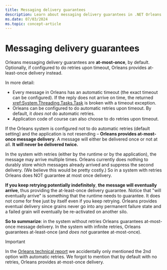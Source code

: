 ```yaml
---
title: Messaging delivery guarantees
description: Learn about messaging delivery guarantees in .NET Orleans.
ms.date: 07/03/2024
ms.topic: concept-article
---
```


# Messaging delivery guarantees

Orleans messaging delivery guarantees are **at-most-once**, by default. Optionally, if configured to do retries upon timeout, Orleans provides at-least-once deliv­ery instead.

In more detail:

* Every message in Orleans has an automatic timeout (the exact timeout can be configured). If the reply does not arrive on time, the returned <xref:System.Threading.Tasks.Task> is broken with a timeout exception.
* Orleans can be configured to do automatic retries upon timeout. By default, it _does not_ do automatic retries.
* Application code of course can also choose to do retries upon timeout.

If the Orleans system is configured not to do automatic retries (default setting) and the application is not resending – **Orleans provides at-most-once message delivery**. A message will either be delivered once or not at all. **It will never be delivered twice.**

In the system with retries (either by the runtime or by the application), the message may arrive multiple times. Orleans currently does nothing to durably store which messages already arrived and suppress the second delivery. (We believe this would be pretty costly.) So in a system with retries Orleans does NOT guarantee at most once delivery.

**If you keep retrying potentially indefinitely**, **the message will eventually arrive**, thus providing the at-least-once delivery guarantee. Notice that "will eventually arrive" is something that the runtime needs to guarantee. It does not come for free just by itself even if you keep retrying. Orleans provides eventual delivery since grains never go into any permanent failure state and a failed grain will eventually be re-activated on another silo.

**So to summarize**: in the system without retries Orleans guarantees at-most-once message delivery. In the system with infinite retries, Orleans guarantees at-least-once (and _does not_ guarantee at-most-once).

> [!IMPORTANT]
> In the [Orleans technical report](https://research.microsoft.com/pubs/210931/Orleans-MSR-TR-2014-41.pdf) we accidentally only mentioned the 2nd option with automatic retries. We forgot to mention that by default with no retries, Orleans provides at-most-once delivery.
